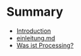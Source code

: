 # Summary

* [Introduction](vorbereitung/0-einleitung.md)
* [einleitung.md](vorbereitung)
* [Was ist Processing?](vorbereitung/0-was-ist-processing.md)

